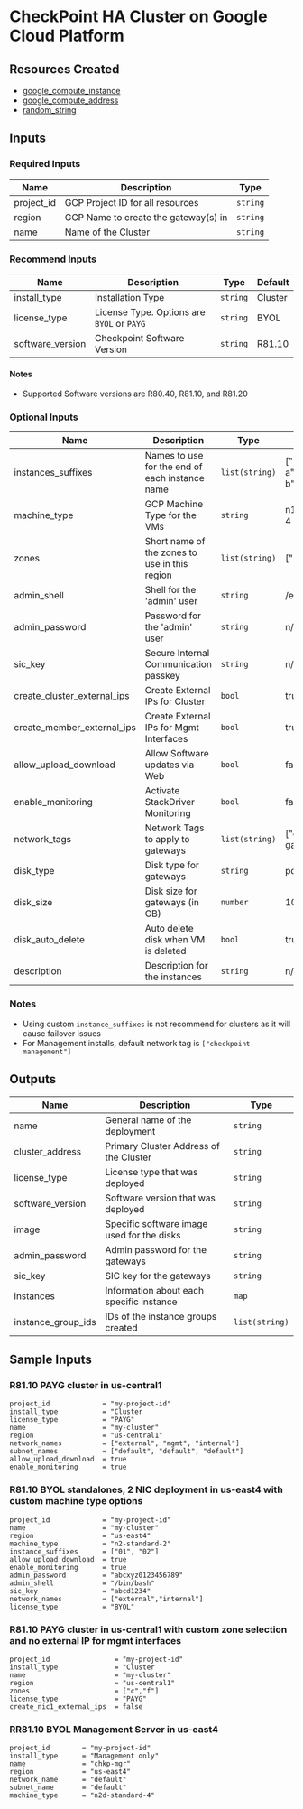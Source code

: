 # CheckPoint HA Cluster on Google Cloud Platform

## Resources Created

- [google_compute_instance](https://registry.terraform.io/providers/hashicorp/google/latest/docs/resources/compute_instance)
- [google_compute_address](https://registry.terraform.io/providers/hashicorp/google/latest/docs/resources/compute_address)
- [random_string](https://registry.terraform.io/providers/hashicorp/random/latest/docs/resources/string) 

## Inputs 

### Required Inputs

| Name        | Description                          | Type     |
|-------------|--------------------------------------|----------|
| project\_id | GCP Project ID for all resources     | `string` | 
| region      | GCP Name to create the gateway(s) in | `string` | 
| name        | Name of the Cluster                  | `string` |

### Recommend Inputs

| Name              | Description                                 | Type     | Default |
|-------------------|---------------------------------------------|----------|---------|
| install\_type     | Installation Type                           | `string` | Cluster |
| license\_type     | License Type.  Options are `BYOL` or `PAYG` | `string` | BYOL    |
| software\_version | Checkpoint Software Version                 | `string` | R81.10  |

#### Notes

- Supported Software versions are R80.40, R81.10, and R81.20

### Optional Inputs

| Name                            | Description                                    | Type           | Default                 |
|---------------------------------|------------------------------------------------|----------------|-------------------------|
| instances_suffixes              | Names to use for the end of each instance name | `list(string)` | ["member-a","member-b"] |
| machine\_type                   | GCP Machine Type for the VMs                   | `string`       | n1-standard-4           |
| zones                           | Short name of the zones to use in this region  | `list(string)` | ["b","c"]               |
| admin\_shell                    | Shell for the 'admin' user                     | `string`       | /etc/cli.sh             |
| admin\_password                 | Password for the 'admin' user                  | `string`       | n/a                     |
| sic\_key                        | Secure Internal Communication passkey          | `string`       | n/a                     |
| create\_cluster\_external\_ips  | Create External IPs for Cluster                | `bool`         | true                    |
| create\_member\_external\_ips   | Create External IPs for Mgmt Interfaces        | `bool`         | true                    |
| allow_upload_download           | Allow Software updates via Web                 | `bool`         | false                   |
| enable\_monitoring              | Activate StackDriver Monitoring                | `bool`         | false                   |
| network\_tags                   | Network Tags to apply to gateways              | `list(string)` | ["checkpoint-gateway"]  |
| disk\_type                      | Disk type for gateways                         | `string`       | pd-ssd                  |
| disk\_size                      | Disk size for gateways (in GB)                 | `number`       | 100                     |
| disk\_auto\_delete              | Auto delete disk when VM is deleted            | `bool`         | true                    |
| description                     | Description for the instances                  | `string`       | n/a                     |

### Notes

- Using custom `instance_suffixes` is not recommend for clusters as it will cause failover issues
- For Management installs, default network tag is `["checkpoint-management"]`

## Outputs

| Name               | Description                                | Type           |
|--------------------|--------------------------------------------|----------------|
| name               | General name of the deployment             | `string`       |
| cluster\_address   | Primary Cluster Address of the Cluster     | `string`       |
| license\_type      | License type that was deployed             | `string`       |
| software\_version  | Software version that was deployed         | `string`       |
| image              | Specific software image used for the disks | `string`       |
| admin\_password    | Admin password for the gateways            | `string`       |
| sic\_key           | SIC key for the gateways                   | `string`       |
| instances          | Information about each specific instance   | `map`          |
| instance_group_ids | IDs of the instance groups created         | `list(string)` |

## Sample Inputs

### R81.10 PAYG cluster in us-central1

```
project_id             = "my-project-id"
install_type           = "Cluster
license_type           = "PAYG"
name                   = "my-cluster"
region                 = "us-central1"
network_names          = ["external", "mgmt", "internal"]
subnet_names           = ["default", "default", "default"]
allow_upload_download  = true
enable_monitoring      = true
```

### R81.10 BYOL standalones, 2 NIC deployment in us-east4 with custom machine type options

```
project_id             = "my-project-id"
name                   = "my-cluster"
region                 = "us-east4"
machine_type           = "n2-standard-2"
instance_suffixes      = ["01", "02"]
allow_upload_download  = true
enable_monitoring      = true
admin_password         = "abcxyz0123456789"
admin_shell            = "/bin/bash"
sic_key                = "abcd1234"
network_names          = ["external","internal"]
license_type           = "BYOL"
```


### R81.10 PAYG cluster in us-central1 with custom zone selection and no external IP for mgmt interfaces

```
project_id                = "my-project-id"
install_type              = "Cluster
name                      = "my-cluster"
region                    = "us-central1"
zones                     = ["c","f"]
license_type              = "PAYG"
create_nic1_external_ips  = false
```

### RR81.10 BYOL Management Server in us-east4

```
project_id        = "my-project-id"
install_type      = "Management only"
name              = "chkp-mgr"
region            = "us-east4"
network_name      = "default"
subnet_name       = "default"
machine_type      = "n2d-standard-4"
```

